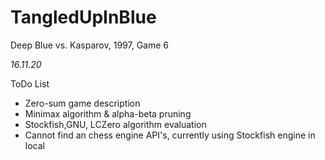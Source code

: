 # TangledUpInBlue
Deep Blue vs. Kasparov, 1997, Game 6


*16.11.20*

ToDo List
- Zero-sum game description
- Minimax algorithm & alpha-beta pruning
- Stockfish,GNU, LCZero algorithm evaluation
- Cannot find an chess engine API's, currently using Stockfish engine in local
